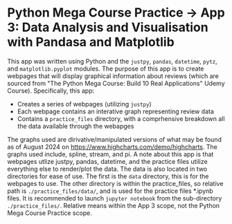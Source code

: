# Python Mega Course Practice -> App 3: Data Analysis and Visualisation with Pandasa and Matplotlib
This app was written using Python and the ```justpy```, ```pandas```, ```datetime```, ```pytz```, and ```matplotlib.pyplot``` modules. The purpose of this app is to create webpages that will display graphical information about reviews (which are sourced from "The Python Mega Course: Build 10 Real Applications" Udemy Course). Specifically, this app:
* Creates a series of webpages (utilizing ```justpy```)
* Each webpage contains an interative graph representing review data
* Contains a ```practice_files``` directory, with a comprhensive breakdown all the data available through the webapges

The graphs used are dirivative/manipulated versions of what may be found as of August 2024 on https://www.highcharts.com/demo/highcharts. The graphs used include, spline, stream, and pi. A note about this app is that webpages utlize justpy, pandas, datetime, and the practice files utilize everything else to render/plot the data. The data is also located in two directories for ease of use. The first is the ```data``` directory, this is for the webpages to use. The other directory is within the practice_files, so relative path is ```./practice_files/data/```, and is used for the practice files *.ipynb files. It is recommended to launch ```jupyter notebook``` from the sub-directory ```./practice_files/```. Relative means within the App 3 scope, not the Python Mega Course Practice scope.